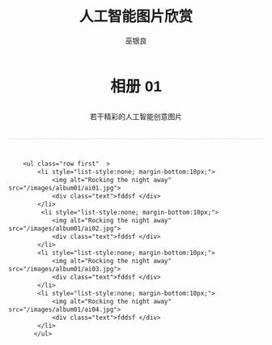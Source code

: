 ﻿---
layout: post
title: 人工智能图片欣赏
author: 巫银良
tags: [ 人工智能, 相册 ]
excerpt: 若干精彩的人工智能创意图片
category:
- 相册 
 
comments: true 
--- 
  <div class="container" style="width:100%">
        <div class="row" style="text-align:center; border-bottom:1px dashed #ccc;  padding:0 0 20px 0; margin-bottom:40px;">
            <h3 style="font-family:'Bree Serif', arial; font-weight:bold; font-size:30px;">
               相册 01
            </h3>
            <p>若干精彩的人工智能创意图片</p>
        </div>

        <ul class="row first"  >
            <li style="list-style:none; margin-bottom:10px;">
                <img alt="Rocking the night away"  src="/images/album01/ai01.jpg">
                <div class="text">fddsf </div>
            </li>
             <li style="list-style:none; margin-bottom:10px;">
                <img alt="Rocking the night away"  src="/images/album01/ai02.jpg">
                <div class="text">fddsf </div>
            </li>
            <li style="list-style:none; margin-bottom:10px;">
                <img alt="Rocking the night away"  src="/images/album01/ai03.jpg">
                <div class="text">fddsf </div>
            </li>
            <li style="list-style:none; margin-bottom:10px;">
                <img alt="Rocking the night away"  src="/images/album01/ai04.jpg">
                <div class="text">fddsf </div>
            </li>
           </ul> 
</div>

 